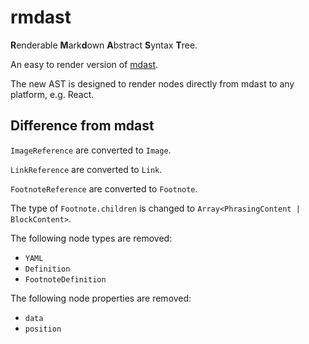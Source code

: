 # rmdast

**R**enderable **M**ark**d**own **A**bstract **S**yntax **T**ree.

An easy to render version of [mdast](https://github.com/syntax-tree/mdast).

The new AST is designed to render nodes directly from mdast to any platform,
e.g. React.

## Difference from mdast

`ImageReference` are converted to `Image`.

`LinkReference` are converted to `Link`.

`FootnoteReference` are converted to `Footnote`.

The type of `Footnote.children` is changed to `Array<PhrasingContent | BlockContent>`.

The following node types are removed:
- `YAML`
- `Definition`
- `FootnoteDefinition`

The following node properties are removed:
- `data`
- `position`

